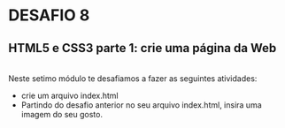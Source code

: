 # DESAFIO 8
## HTML5 e CSS3 parte 1: crie uma página da Web
<br/>
Neste setimo módulo te desafiamos a fazer as seguintes atividades:

  - crie um arquivo index.html
  - Partindo do desafio anterior no seu arquivo index.html, insira uma imagem do seu gosto.
